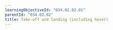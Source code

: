 ```yaml
---
learningObjectiveId: "034.02.02.01"
parentId: "034.02.02"
title: Take-off and landing (including hover)
---
```

